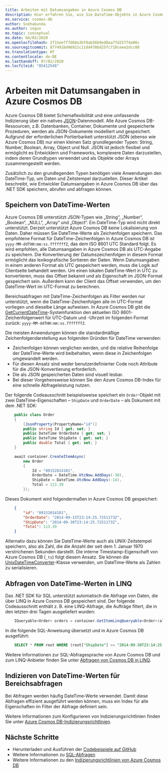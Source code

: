 ```yaml
---
title: Arbeiten mit Datumsangaben in Azure Cosmos DB
description: Hier erfahren Sie, wie Sie DataTime-Objekte in Azure Cosmos DB speichern, indizieren und abfragen.
ms.service: cosmos-db
author: SnehaGunda
ms.author: sngun
ms.topic: conceptual
ms.date: 04/03/2020
ms.openlocfilehash: 2f31ee7f7d60a3bf0ab56b9ed8aa7fd25774e06c
ms.sourcegitcommit: 877491bd46921c11dd478bd25fc718ceee2dcc08
ms.translationtype: HT
ms.contentlocale: de-DE
ms.lasthandoff: 07/02/2020
ms.locfileid: "85412548"
---
```

# <a name="working-with-dates-in-azure-cosmos-db"></a>Arbeiten mit Datumsangaben in Azure Cosmos DB

Azure Cosmos DB bietet Schemaflexibilität und eine umfassende Indizierung über ein natives [JSON](https://www.json.org)-Datenmodell. Alle Azure Cosmos DB-Ressourcen, z.B. Datenbanken, Container, Dokumente und gespeicherte Prozeduren, werden als JSON-Dokumente modelliert und gespeichert. Aufgrund der erforderlichen Portierbarkeit unterstützt JSON (ebenso wie Azure Cosmos DB) nur einen kleinen Satz grundlegender Typen: String, Number, Boolean, Array, Object und Null. JSON ist jedoch flexibel und ermöglicht es Entwicklern und Frameworks, komplexere Daten darzustellen, indem deren Grundtypen verwendet und als Objekte oder Arrays zusammengestellt werden.

Zusätzlich zu den grundlegenden Typen benötigen viele Anwendungen den DateTime-Typ, um Daten und Zeitstempel darzustellen. Dieser Artikel beschreibt, wie Entwickler Datumsangaben in Azure Cosmos DB über das .NET SDK speichern, abrufen und abfragen können.

## <a name="storing-datetimes"></a>Speichern von DateTime-Werten

Azure Cosmos DB unterstützt JSON-Typen wie „String“, „Number“, „Boolean“, „NULL“, „Array“ und „Object“. Ein DateTime-Typ wird nicht direkt unterstützt. Derzeit unterstützt Azure Cosmos DB keine Lokalisierung von Daten. Daher müssen Sie DateTime-Werte als Zeichenfolgen speichern. Das empfohlene Format für DateTime-Zeichenfolgen in Azure Cosmos DB ist `yyyy-MM-ddTHH:mm:ss.fffffffZ`, das dem ISO 8601 UTC Standard folgt. Es wird empfohlen, alle Datumsangaben in Azure Cosmos DB als UTC-Angabe zu speichern. Die Konvertierung der Datumszeichenfolgen in diesem Format ermöglicht das lexikografische Sortieren der Daten. Wenn Datumsangaben in einem anderen Format als UTC gespeichert werden, muss die Logik auf Clientseite behandelt werden. Um einen lokalen DateTime-Wert in UTC zu konvertieren, muss das Offset bekannt und als Eigenschaft im JSON-Format gespeichert sein. Außerdem kann der Client das Offset verwenden, um den DateTime-Wert im UTC-Format zu berechnen.

Bereichsabfragen mit DateTime-Zeichenfolgen als Filter werden nur unterstützt, wenn die DateTime-Zeichenfolgen alle im UTC-Format vorliegen und dieselbe Länge aufweisen. In Azure Cosmos DB gibt die [GetCurrentDateTime](sql-query-getcurrentdatetime.md)-Systemfunktion den aktuellen ISO 8601-Zeichenfolgenwert für UTC-Datum und -Uhrzeit im folgenden Format zurück: `yyyy-MM-ddTHH:mm:ss.fffffffZ`.

Die meisten Anwendungen können die standardmäßige Zeichenfolgendarstellung aus folgenden Gründen für DateTime verwenden:

* Zeichenfolgen können verglichen werden, und die relative Reihenfolge der DateTime-Werte wird beibehalten, wenn diese in Zeichenfolgen umgewandelt werden.
* Für diesen Ansatz sind weder benutzerdefinierter Code noch Attribute für die JSON-Konvertierung erforderlich.
* Die als JSON gespeicherten Daten sind visuell lesbar.
* Bei dieser Vorgehensweise können Sie den Azure Cosmos DB-Index für eine schnelle Abfrageleistung nutzen.

Der folgende Codeausschnitt beispielsweise speichert ein `Order`-Objekt mit zwei DateTime-Eigenschaften – `ShipDate` und `OrderDate` – als Dokument mit dem .NET SDK:

```csharp
    public class Order
    {
        [JsonProperty(PropertyName="id")]
        public string Id { get; set; }
        public DateTime OrderDate { get; set; }
        public DateTime ShipDate { get; set; }
        public double Total { get; set; }
    }

    await container.CreateItemAsync(
        new Order
        {
            Id = "09152014101",
            OrderDate = DateTime.UtcNow.AddDays(-30),
            ShipDate = DateTime.UtcNow.AddDays(-14),
            Total = 113.39
        });
```

Dieses Dokument wird folgendermaßen in Azure Cosmos DB gespeichert:

```json
    {
        "id": "09152014101",
        "OrderDate": "2014-09-15T23:14:25.7251173Z",
        "ShipDate": "2014-09-30T23:14:25.7251173Z",
        "Total": 113.39
    }
```  

Alternativ dazu können Sie DateTime-Werte auch als UNIX-Zeitstempel speichern, also als Zahl, die die Anzahl der seit dem 1. Januar 1970 verstrichenen Sekunden darstellt. Die interne Timestamp-Eigenschaft von Azure Cosmos DB (`_ts`) folgt diesem Ansatz. Sie können die [UnixDateTimeConverter](https://msdn.microsoft.com/library/azure/microsoft.azure.documents.unixdatetimeconverter.aspx)-Klasse verwenden, um DateTime-Werte als Zahlen zu serialisieren.

## <a name="querying-datetimes-in-linq"></a>Abfragen von DateTime-Werten in LINQ

Das .NET SDK für SQL unterstützt automatisch die Abfrage von Daten, die über LINQ in Azure Cosmos DB gespeichert sind. Der folgende Codeausschnitt enthält z. B. eine LINQ-Abfrage, die Aufträge filtert, die in den letzten drei Tagen ausgeliefert wurden:

```csharp
    IQueryable<Order> orders = container.GetItemLinqQueryable<Order>(allowSynchronousQueryExecution: true).Where(o => o.ShipDate >= DateTime.UtcNow.AddDays(-3));
```

In die folgende SQL-Anweisung übersetzt und in Azure Cosmos DB ausgeführt:

```sql
    SELECT * FROM root WHERE (root["ShipDate"] >= "2014-09-30T23:14:25.7251173Z")
```

Weitere Informationen zur SQL-Abfragesprache von Azure Cosmos DB und zum LINQ-Anbieter finden Sie unter [Abfragen von Cosmos DB in LINQ](sql-query-linq-to-sql.md).

## <a name="indexing-datetimes-for-range-queries"></a>Indizieren von DateTime-Werten für Bereichsabfragen

Bei Abfragen werden häufig DateTime-Werte verwendet. Damit diese Abfragen effizient ausgeführt werden können, muss ein Index für alle Eigenschaften im Filter der Abfrage definiert sein.

Weitere Informationen zum Konfigurieren von Indizierungsrichtlinien finden Sie unter [Azure Cosmos DB-Indizierungsrichtlinien](index-policy.md). 

## <a name="next-steps"></a>Nächste Schritte

* Herunterladen und Ausführen der [Codebeispiele auf GitHub](https://github.com/Azure/azure-documentdb-dotnet/tree/master/samples/code-samples)
* Weitere Informationen zu [SQL-Abfragen](sql-query-getting-started.md)
* Weitere Informationen zu den [Indizierungsrichtlinien von Azure Cosmos DB](index-policy.md)
